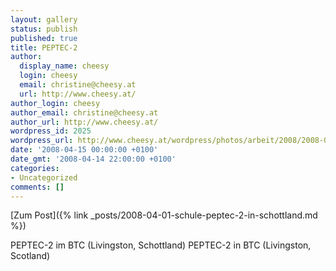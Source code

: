 ```yaml
---
layout: gallery
status: publish
published: true
title: PEPTEC-2
author:
  display_name: cheesy
  login: cheesy
  email: christine@cheesy.at
  url: http://www.cheesy.at/
author_login: cheesy
author_email: christine@cheesy.at
author_url: http://www.cheesy.at/
wordpress_id: 2025
wordpress_url: http://www.cheesy.at/wordpress/photos/arbeit/2008/2008-03/
date: '2008-04-15 00:00:00 +0100'
date_gmt: '2008-04-14 22:00:00 +0100'
categories:
- Uncategorized
comments: []
---
```


[Zum Post]({% link _posts/2008-04-01-schule-peptec-2-in-schottland.md %})
<!--:de-->PEPTEC-2 im BTC (Livingston, Schottland)
<!--:--><!--:en-->PEPTEC-2 in BTC (Livingston, Scotland)
<!--:-->
